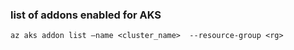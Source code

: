 ### list of addons enabled for AKS 

```
az aks addon list –name <cluster_name>  --resource-group <rg>
```
